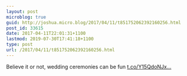 ```yaml
---
layout: post
microblog: true
guid: http://joshua.micro.blog/2017/04/11/t851752062392160256.html
post_id: 33615
date: 2017-04-11T22:01:31+1100
lastmod: 2019-07-30T17:41:18+1100
type: post
url: /2017/04/11/t851752062392160256.html
---
```

Believe it or not, wedding ceremonies can be fun [t.co/Y15QdoNJx...](https://t.co/Y15QdoNJxa)
